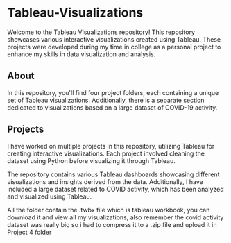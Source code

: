 # Tableau-Visualizations

Welcome to the Tableau Visualizations repository! This repository showcases various interactive visualizations created using Tableau. These projects were developed during my time in college as a personal project to enhance my skills in data visualization and analysis.

## About

In this repository, you'll find four project folders, each containing a unique set of Tableau visualizations. Additionally, there is a separate section dedicated to visualizations based on a large dataset of COVID-19 activity.

## Projects

I have worked on multiple projects in this repository, utilizing Tableau for creating interactive visualizations. Each project involved cleaning the dataset using Python before visualizing it through Tableau.

The repository contains various Tableau dashboards showcasing different visualizations and insights derived from the data. Additionally, I have included a large dataset related to COVID activity, which has been analyzed and visualized using Tableau.

All the folder contain the .twbx file which is tableau workbook, you can download it and view all my visualizations, also remember the covid activity dataset was really big so i had to compress it to a .zip file and upload it in Project 4 folder 
